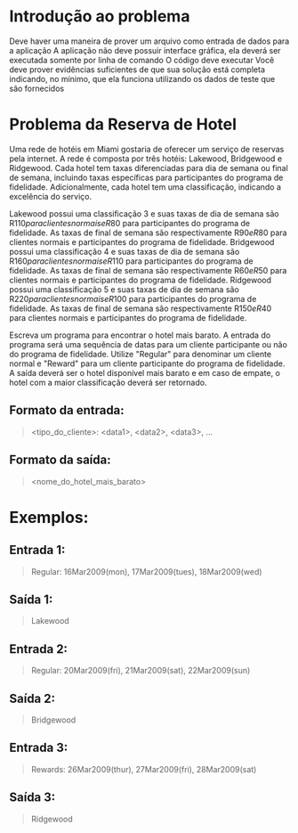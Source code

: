 ﻿# Introdução ao problema

Deve haver uma maneira de prover um arquivo como entrada de dados para a aplicação
A aplicação não deve possuir interface gráfica, ela deverá ser executada somente por linha de comando
O código deve executar
Você deve prover evidências suficientes de que sua solução está completa indicando, no mínimo, que ela funciona utilizando os dados de teste que são fornecidos 

# Problema da Reserva de Hotel 

Uma rede de hotéis em Miami gostaria de oferecer um serviço de reservas pela internet. A rede é composta por três hotéis: Lakewood, Bridgewood e Ridgewood. Cada hotel tem taxas diferenciadas para dia de semana ou final de semana, incluindo taxas específicas para participantes do programa de fidelidade. Adicionalmente, cada hotel tem uma classificação, indicando a excelência do serviço.

Lakewood possui uma classificação 3 e suas taxas de dia de semana são R$110 para clientes normais e R$80 para participantes do programa de fidelidade. As taxas de final de semana são respectivamente R$90 e R$80 para clientes normais e participantes do programa de fidelidade.
Bridgewood possui uma classificação 4 e suas taxas de dia de semana são R$160 para clientes normais e R$110 para participantes do programa de fidelidade. As taxas de final de semana são respectivamente R$60 e R$50 para clientes normais e participantes do programa de fidelidade.
Ridgewood possui uma classificação 5 e suas taxas de dia de semana são R$220 para clientes normais e R$100 para participantes do programa de fidelidade. As taxas de final de semana são respectivamente R$150 e R$40 para clientes normais e participantes do programa de fidelidade.
 

Escreva um programa para encontrar o hotel mais barato. A entrada do programa será uma sequência de datas para um cliente participante ou não do programa de fidelidade. Utilize "Regular" para denominar um cliente normal e "Reward" para um cliente participante do programa de fidelidade. A saída deverá ser o hotel disponível mais barato e em caso de empate, o hotel com a maior classificação deverá ser retornado. 

## Formato da entrada:


> <tipo_do_cliente>: \<data1>, \<data2>, \<data3>, …

 

## Formato da saída:

> <nome_do_hotel_mais_barato> 

# Exemplos: 

## Entrada 1:
> Regular: 16Mar2009(mon), 17Mar2009(tues), 18Mar2009(wed)
## Saída 1:
> Lakewood


## Entrada 2:
> Regular: 20Mar2009(fri), 21Mar2009(sat), 22Mar2009(sun)
## Saída 2:
> Bridgewood


## Entrada 3:
> Rewards: 26Mar2009(thur), 27Mar2009(fri), 28Mar2009(sat)
## Saída 3:
> Ridgewood